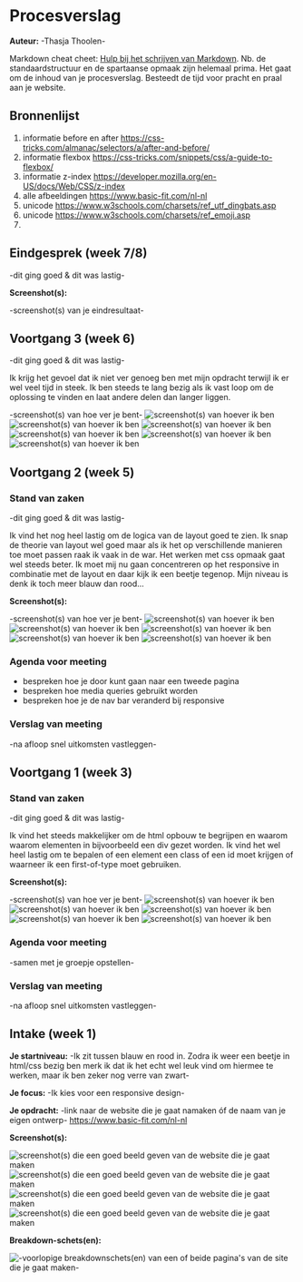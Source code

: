 # Procesverslag
**Auteur:** -Thasja Thoolen-

Markdown cheat cheet: [Hulp bij het schrijven van Markdown](https://github.com/adam-p/markdown-here/wiki/Markdown-Cheatsheet). Nb. de standaardstructuur en de spartaanse opmaak zijn helemaal prima. Het gaat om de inhoud van je procesverslag. Besteedt de tijd voor pracht en praal aan je website.



## Bronnenlijst
1. informatie before en after https://css-tricks.com/almanac/selectors/a/after-and-before/
2. informatie flexbox https://css-tricks.com/snippets/css/a-guide-to-flexbox/
3. informatie z-index https://developer.mozilla.org/en-US/docs/Web/CSS/z-index
4. alle afbeeldingen https://www.basic-fit.com/nl-nl
5. unicode https://www.w3schools.com/charsets/ref_utf_dingbats.asp
6. unicode https://www.w3schools.com/charsets/ref_emoji.asp
7. 



## Eindgesprek (week 7/8)

-dit ging goed & dit was lastig-

**Screenshot(s):**

-screenshot(s) van je eindresultaat-



## Voortgang 3 (week 6)

-dit ging goed & dit was lastig-

Ik krijg het gevoel dat ik niet ver genoeg ben met mijn opdracht terwijl ik er wel veel tijd in steek. Ik ben steeds te lang bezig als ik vast loop om de oplossing te vinden en laat andere delen dan langer liggen. 

-screenshot(s) van hoe ver je bent-
![screenshot(s) van hoever ik ben](images/derdevoortgang1.png)
![screenshot(s) van hoever ik ben](images/derdevoortgang2.png)
![screenshot(s) van hoever ik ben](images/derdevoortgang3.png)
![screenshot(s) van hoever ik ben](images/derdevoortgang4.png)
![screenshot(s) van hoever ik ben](images/derdevoortgang5.png)
![screenshot(s) van hoever ik ben](images/derdevoortgang6.png)

## Voortgang 2 (week 5)

### Stand van zaken

-dit ging goed & dit was lastig-

Ik vind het nog heel lastig om de logica van de layout goed te zien. Ik snap de theorie van layout wel goed maar als ik het op verschillende manieren toe moet passen raak ik vaak in de war. Het werken met css opmaak gaat wel steeds beter. Ik moet mij nu gaan concentreren op het responsive in combinatie met de layout en daar kijk ik een beetje tegenop. Mijn niveau is denk ik toch meer blauw dan rood...

**Screenshot(s):**

-screenshot(s) van hoe ver je bent-
![screenshot(s) van hoever ik ben](images/tweedevoortgang1.png)
![screenshot(s) van hoever ik ben](images/tweedevoortgang2.png)
![screenshot(s) van hoever ik ben](images/tweedevoortgang3.png)
![screenshot(s) van hoever ik ben](images/tweedevoortgang4.png)
![screenshot(s) van hoever ik ben](images/tweedevoortgang5.png)

### Agenda voor meeting

- bespreken hoe je door kunt gaan naar een tweede pagina
- bespreken hoe media queries gebruikt worden
- bespreken hoe je de nav bar veranderd bij responsive 

### Verslag van meeting

-na afloop snel uitkomsten vastleggen-


## Voortgang 1 (week 3)

### Stand van zaken

-dit ging goed & dit was lastig-

Ik vind het steeds makkelijker om de html opbouw te begrijpen en waarom waarom elementen in bijvoorbeeld een div gezet worden. Ik vind het wel heel lastig om te bepalen of een element een class of een id moet krijgen of waarneer ik een first-of-type moet gebruiken.

**Screenshot(s):**

-screenshot(s) van hoe ver je bent-
![screenshot(s) van hoever ik ben](images/voortgang1.png)
![screenshot(s) van hoever ik ben](images/voortgang2.png)
![screenshot(s) van hoever ik ben](images/voortgang3.png)
![screenshot(s) van hoever ik ben](images/voortgang4.png)
![screenshot(s) van hoever ik ben](images/voortgang5.png)

### Agenda voor meeting

-samen met je groepje opstellen-

### Verslag van meeting

-na afloop snel uitkomsten vastleggen-



## Intake (week 1)

**Je startniveau:** -Ik zit tussen blauw en rood in. Zodra ik weer een beetje in html/css bezig ben merk ik dat ik het echt wel leuk vind om hiermee te werken, maar ik ben zeker nog verre van zwart-

**Je focus:** -Ik kies voor een responsive design-

**Je opdracht:** -link naar de website die je gaat namaken óf de naam van je eigen ontwerp-
https://www.basic-fit.com/nl-nl

**Screenshot(s):**

![screenshot(s) die een goed beeld geven van de website die je gaat maken](images/basicfit.screenshot1.png)
![screenshot(s) die een goed beeld geven van de website die je gaat maken](images/basicfit.screenshot2.png)
![screenshot(s) die een goed beeld geven van de website die je gaat maken](images/basicfit.screenshot1m.png)
![screenshot(s) die een goed beeld geven van de website die je gaat maken](images/basicfit.screenshot2m.png)

**Breakdown-schets(en):**

![-voorlopige breakdownschets(en) van een of beide pagina's van de site die je gaat maken-](images/breakdownschets2.png)

